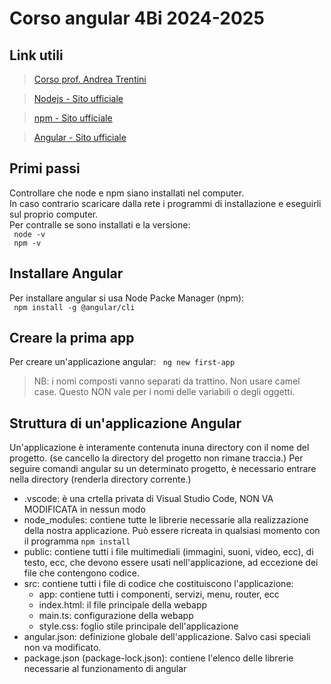 # Corso angular 4Bi 2024-2025

## Link utili

> [Corso prof. Andrea Trentini](https://github.com/andreatrentini/corsoangular4bi2024-2025)

> [Nodejs - Sito ufficiale](https://nodejs.org/en)

> [npm - Sito ufficiale](https://www.npmjs.com/)

> [Angular - Sito ufficiale](https://angular.dev/)


## Primi passi
Controllare che node e npm siano installati nel computer.  
In caso contrario scaricare dalla rete i programmi di installazione e eseguirli sul proprio computer.  
Per contralle se sono installati e la versione:  
``` node -v```  
``` npm -v```  

## Installare Angular
Per installare angular si usa Node Packe Manager (npm):  
``` npm install -g @angular/cli```  

## Creare la prima app
Per creare un'applicazione angular:
``` ng new first-app```

> NB: i nomi composti vanno separati da trattino. Non usare camel case. Questo NON vale per i nomi delle variabili o degli oggetti.

## Struttura di un'applicazione Angular
Un'applicazione è interamente contenuta inuna directory con il nome del progetto. (se cancello la directory del progetto non rimane traccia.)
Per seguire comandi angular su un determinato progetto, è necessario entrare nella directory (renderla directory corrente.)

- .vscode: è una crtella privata di Visual Studio Code, NON VA MODIFICATA in nessun modo
- node_modules: contiene tutte le librerie necessarie alla realizzazione della nostra applicazione. Può essere ricreata in qualsiasi momento con il programma ```npm install```
- public: contiene tutti i file multimediali (immagini, suoni, video, ecc), di testo, ecc, che devono essere usati nell'applicazione, ad eccezione dei file che contengono codice.
- src: contiene tutti i file di codice che costituiscono l'applicazione:  
  - app: contiene tutti i componenti, servizi, menu, router, ecc
  - index.html: il file principale della webapp
  - main.ts: configurazione della webapp 
  - style.css: foglio stile principale dell'applicazione
- angular.json: definizione globale dell'applicazione. Salvo casi speciali non va modificato.
- package.json (package-lock.json): contiene l'elenco delle librerie necessarie al funzionamento di angular